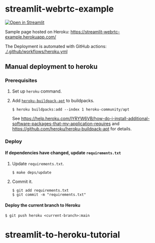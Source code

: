 # streamlit-webrtc-example

[![Open in Streamlit](https://static.streamlit.io/badges/streamlit_badge_black_white.svg)](https://share.streamlit.io/whitphx/streamlit-webrtc-example/main/app.py)

Sample page hosted on Heroku: https://streamlit-webrtc-example.herokuapp.com/

The Deployment is automated with GitHub actions: [./.github/workflows/heroku.yml](./.github/workflows/heroku.yml)

## Manual deployment to heroku
### Prerequisites
1. Set up `heroku` command.

2. Add [`heroku-buildpack-apt`](https://github.com/heroku/heroku-buildpack-apt) to buildpacks.
   ```shell
   $ heroku buildpacks:add --index 1 heroku-community/apt
   ```

   See
   https://help.heroku.com/IYRYW6VB/how-do-i-install-additional-software-packages-that-my-application-requires
   and
   https://github.com/heroku/heroku-buildpack-apt
   for details.

### Deploy
#### If dependencies have changed, update `requirements.txt`
1. Update `requirements.txt`.
   ```shell
   $ make deps/update
   ```

2. Commit it.
   ```shell
   $ git add requirements.txt
   $ git commit -m "requirements.txt"
   ```
#### Deploy the current branch to Heroku
```shell
$ git push heroku <current-branch>:main
```
# streamlit-to-heroku-tutorial
